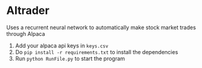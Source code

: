 # AItrader

Uses a recurrent neural network to automatically make stock market trades through Alpaca

1. Add your alpaca api keys in ```keys.csv```
2. Do ```pip install -r requirements.txt``` to install the dependencies
3. Run ```python RunFile.py``` to start the program
